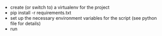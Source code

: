 - create (or switch to) a virtualenv for the project
- pip install -r requirements.txt
- set up the necessary environment variables for the script (see python file for details)
- run
